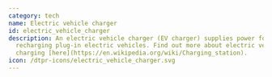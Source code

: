 ```yaml
---
category: tech
name: Electric vehicle charger
id: electric_vehicle_charger
description: An electric vehicle charger (EV charger) supplies power for
  recharging plug-in electric vehicles. Find out more about electric vehicle
  charging [here](https://en.wikipedia.org/wiki/Charging_station).
icon: /dtpr-icons/electric_vehicle_charger.svg
---
```

